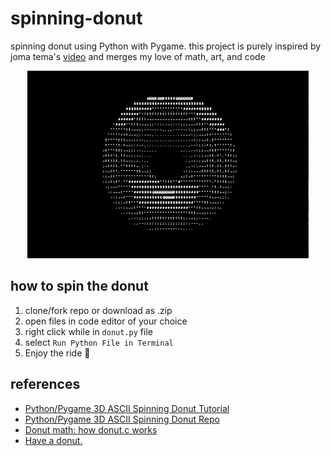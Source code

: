 # spinning-donut

<!-- Badges for Python, Pygame, ASCII Art, Donut, Spinning donut -->

spinning donut using Python with Pygame. this project is purely inspired by joma tema's [video](https://www.youtube.com/watch?v=sW9npZVpiMI) and merges my love of math, art, and code

<p align="center">
  <img src="spinning-donut.gif" alt="Spinning Donut Gif" width="450" height="300">
</p>

## how to spin the donut

1. clone/fork repo or download as .zip
2. open files in code editor of your choice
3. right click while in `donut.py` file
4. select `Run Python File in Terminal`
5. Enjoy the ride 🍩

## references

- [Python/Pygame 3D ASCII Spinning Donut Tutorial](https://www.youtube.com/watch?v=zn4Yvxww58g)
- [Python/Pygame 3D ASCII Spinning Donut Repo](https://github.com/codegiovanni/Donut)
- [Donut math: how donut.c works](https://www.a1k0n.net/2011/07/20/donut-math.html)
- [Have a donut.](https://www.a1k0n.net/2006/09/15/obfuscated-c-donut.html)
